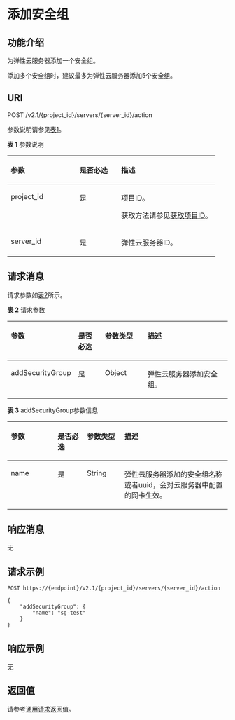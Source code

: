 # 添加安全组<a name="ZH-CN_TOPIC_0067161469"></a>

## 功能介绍<a name="zh-cn_topic_0057973179_section16588975"></a>

为弹性云服务器添加一个安全组。

添加多个安全组时，建议最多为弹性云服务器添加5个安全组。

## URI<a name="zh-cn_topic_0057973179_section15083054"></a>

POST /v2.1/\{project\_id\}/servers/\{server\_id\}/action

参数说明请参见[表1](#table55945983)。

**表 1**  参数说明

<a name="table55945983"></a>
<table><thead align="left"><tr id="row11302482"><th class="cellrowborder" valign="top" width="33%" id="mcps1.2.4.1.1"><p id="p5187119"><a name="p5187119"></a><a name="p5187119"></a>参数</p>
</th>
<th class="cellrowborder" valign="top" width="20%" id="mcps1.2.4.1.2"><p id="p17503500"><a name="p17503500"></a><a name="p17503500"></a>是否必选</p>
</th>
<th class="cellrowborder" valign="top" width="47%" id="mcps1.2.4.1.3"><p id="p8497414"><a name="p8497414"></a><a name="p8497414"></a>描述</p>
</th>
</tr>
</thead>
<tbody><tr id="row49888896"><td class="cellrowborder" valign="top" width="33%" headers="mcps1.2.4.1.1 "><p id="p14468758"><a name="p14468758"></a><a name="p14468758"></a>project_id</p>
</td>
<td class="cellrowborder" valign="top" width="20%" headers="mcps1.2.4.1.2 "><p id="p31118786"><a name="p31118786"></a><a name="p31118786"></a>是</p>
</td>
<td class="cellrowborder" valign="top" width="47%" headers="mcps1.2.4.1.3 "><p id="p934718212216"><a name="p934718212216"></a><a name="p934718212216"></a>项目ID。</p>
<p id="p1180512217438"><a name="p1180512217438"></a><a name="p1180512217438"></a>获取方法请参见<a href="获取项目ID.md">获取项目ID</a>。</p>
</td>
</tr>
<tr id="row613736410235"><td class="cellrowborder" valign="top" width="33%" headers="mcps1.2.4.1.1 "><p id="p2736446410235"><a name="p2736446410235"></a><a name="p2736446410235"></a>server_id</p>
</td>
<td class="cellrowborder" valign="top" width="20%" headers="mcps1.2.4.1.2 "><p id="p192907210235"><a name="p192907210235"></a><a name="p192907210235"></a>是</p>
</td>
<td class="cellrowborder" valign="top" width="47%" headers="mcps1.2.4.1.3 "><p id="p2203711610235"><a name="p2203711610235"></a><a name="p2203711610235"></a><span id="text5939174417015"><a name="text5939174417015"></a><a name="text5939174417015"></a>弹性云服务器</span>ID。</p>
</td>
</tr>
</tbody>
</table>

## 请求消息<a name="zh-cn_topic_0057973179_section56802184"></a>

请求参数如[表2](#zh-cn_topic_0058745339_table44724688204850)所示。

**表 2**  请求参数

<a name="zh-cn_topic_0058745339_table44724688204850"></a>
<table><thead align="left"><tr id="zh-cn_topic_0058745339_row1798761204850"><th class="cellrowborder" valign="top" width="21.05%" id="mcps1.2.5.1.1"><p id="zh-cn_topic_0058745339_p39560242204918"><a name="zh-cn_topic_0058745339_p39560242204918"></a><a name="zh-cn_topic_0058745339_p39560242204918"></a>参数</p>
</th>
<th class="cellrowborder" valign="top" width="13.51%" id="mcps1.2.5.1.2"><p id="p19631192162611"><a name="p19631192162611"></a><a name="p19631192162611"></a>是否必选</p>
</th>
<th class="cellrowborder" valign="top" width="20.82%" id="mcps1.2.5.1.3"><p id="zh-cn_topic_0058745339_p50263001204918"><a name="zh-cn_topic_0058745339_p50263001204918"></a><a name="zh-cn_topic_0058745339_p50263001204918"></a>参数类型</p>
</th>
<th class="cellrowborder" valign="top" width="44.62%" id="mcps1.2.5.1.4"><p id="zh-cn_topic_0058745339_p2596798204918"><a name="zh-cn_topic_0058745339_p2596798204918"></a><a name="zh-cn_topic_0058745339_p2596798204918"></a>描述</p>
</th>
</tr>
</thead>
<tbody><tr id="zh-cn_topic_0058745339_row5848663204850"><td class="cellrowborder" valign="top" width="21.05%" headers="mcps1.2.5.1.1 "><p id="zh-cn_topic_0058745339_p22382703204933"><a name="zh-cn_topic_0058745339_p22382703204933"></a><a name="zh-cn_topic_0058745339_p22382703204933"></a>addSecurityGroup</p>
</td>
<td class="cellrowborder" valign="top" width="13.51%" headers="mcps1.2.5.1.2 "><p id="p563122113266"><a name="p563122113266"></a><a name="p563122113266"></a>是</p>
</td>
<td class="cellrowborder" valign="top" width="20.82%" headers="mcps1.2.5.1.3 "><p id="zh-cn_topic_0058745339_p1059631204933"><a name="zh-cn_topic_0058745339_p1059631204933"></a><a name="zh-cn_topic_0058745339_p1059631204933"></a>Object</p>
</td>
<td class="cellrowborder" valign="top" width="44.62%" headers="mcps1.2.5.1.4 "><p id="zh-cn_topic_0058745339_p40030009204933"><a name="zh-cn_topic_0058745339_p40030009204933"></a><a name="zh-cn_topic_0058745339_p40030009204933"></a><span id="text1257011454012"><a name="text1257011454012"></a><a name="text1257011454012"></a>弹性云服务器</span>添加安全组。</p>
</td>
</tr>
</tbody>
</table>

**表 3**  addSecurityGroup参数信息

<a name="zh-cn_topic_0058745339_table59377750205027"></a>
<table><thead align="left"><tr id="zh-cn_topic_0058745339_row1841518205027"><th class="cellrowborder" valign="top" width="21.23787621237876%" id="mcps1.2.5.1.1"><p id="p41713531817"><a name="p41713531817"></a><a name="p41713531817"></a>参数</p>
</th>
<th class="cellrowborder" valign="top" width="13.308669133086692%" id="mcps1.2.5.1.2"><p id="p64231924132619"><a name="p64231924132619"></a><a name="p64231924132619"></a>是否必选</p>
</th>
<th class="cellrowborder" valign="top" width="17.04829517048295%" id="mcps1.2.5.1.3"><p id="p151705317816"><a name="p151705317816"></a><a name="p151705317816"></a>参数类型</p>
</th>
<th class="cellrowborder" valign="top" width="48.40515948405159%" id="mcps1.2.5.1.4"><p id="p91720539815"><a name="p91720539815"></a><a name="p91720539815"></a>描述</p>
</th>
</tr>
</thead>
<tbody><tr id="zh-cn_topic_0058745339_row20042728205027"><td class="cellrowborder" valign="top" width="21.23787621237876%" headers="mcps1.2.5.1.1 "><p id="zh-cn_topic_0058745339_p29571470205128"><a name="zh-cn_topic_0058745339_p29571470205128"></a><a name="zh-cn_topic_0058745339_p29571470205128"></a>name</p>
</td>
<td class="cellrowborder" valign="top" width="13.308669133086692%" headers="mcps1.2.5.1.2 "><p id="p12423724152620"><a name="p12423724152620"></a><a name="p12423724152620"></a>是</p>
</td>
<td class="cellrowborder" valign="top" width="17.04829517048295%" headers="mcps1.2.5.1.3 "><p id="zh-cn_topic_0058745339_p46478847205128"><a name="zh-cn_topic_0058745339_p46478847205128"></a><a name="zh-cn_topic_0058745339_p46478847205128"></a>String</p>
</td>
<td class="cellrowborder" valign="top" width="48.40515948405159%" headers="mcps1.2.5.1.4 "><p id="zh-cn_topic_0058745339_p5042904205128"><a name="zh-cn_topic_0058745339_p5042904205128"></a><a name="zh-cn_topic_0058745339_p5042904205128"></a><span id="text63069462010"><a name="text63069462010"></a><a name="text63069462010"></a>弹性云服务器</span>添加的安全组名称或者uuid，会对<span id="text11858222174713"><a name="text11858222174713"></a><a name="text11858222174713"></a>云服务器</span>中配置的网卡生效。</p>
</td>
</tr>
</tbody>
</table>

## 响应消息<a name="zh-cn_topic_0057973179_section41457614"></a>

无

## 请求示例<a name="zh-cn_topic_0057973179_section37574207"></a>

```
POST https://{endpoint}/v2.1/{project_id}/servers/{server_id}/action
```

```
{ 
    "addSecurityGroup": { 
        "name": "sg-test"
    }
}
```

## 响应示例<a name="section124971154202413"></a>

无

## 返回值<a name="section657556601763"></a>

请参考[通用请求返回值](通用请求返回值.md)。

